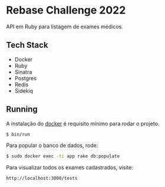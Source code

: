 # Rebase Challenge 2022

API em Ruby para listagem de exames médicos.

## Tech Stack


* Docker
* Ruby
* Sinatra
* Postgres
* Redis
* Sidekiq

## Running

A instalação do [docker](https://www.docker.com/) é requisito mínimo para rodar o projeto.

```bash
$ bin/run
```
Para popular o banco de dados, rode:

```bash
$ sudo docker exec -ti app rake db:populate
```

Para visualizar todos os exames cadastrados, visite:

```bash
http://localhost:3000/tests
```

